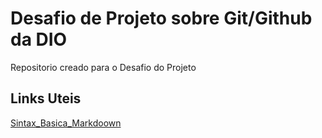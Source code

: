 # Desafio de Projeto sobre Git/Github da DIO
Repositorio creado para o Desafio do Projeto

## Links Uteis
[Sintax_Basica_Markdoown](https://www.markdownguide.org/)

